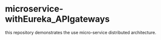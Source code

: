 # microservice-withEureka_APIgateways
this repository demonstrates the use  micro-service distributed architecture.
